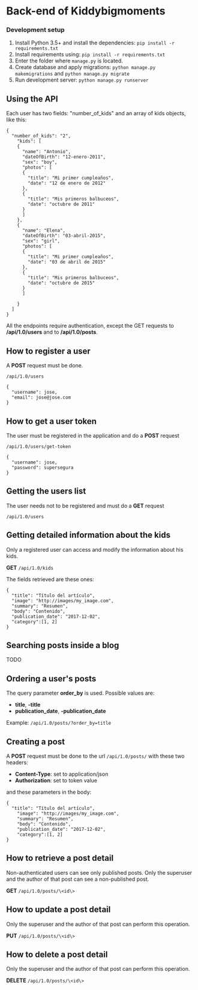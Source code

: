 # Back-end of Kiddybigmoments

### Development setup

1. Install Python 3.5+ and install the dependencies: `pip install -r requirements.txt`
2. Install requirements using: `pip install -r requirements.txt`
3. Enter the folder where `manage.py` is located.
4. Create database and apply migrations: `python manage.py makemigrations` and `python manage.py migrate`
5. Run development server: `python manage.py runserver`


## Using the API

Each user has two fields: "number_of_kids" and an array of kids objects, like this:

```
{
  "number_of_kids": "2",
    "kids": [
    {
      "name": "Antonio",
      "dateOfBirth": "12-enero-2011",
      "sex": "boy",
      "photos": [
      {
        "title": "Mi primer cumpleaños",
        "date": "12 de enero de 2012"
      },
      {
        "title": "Mis primeros balbuceos",
        "date": "octubre de 2011"
      }
      ]
    },
    {
      "name": "Elena",
      "dateOfBirth": "03-abril-2015",
      "sex": "girl",
      "photos": [
      {
        "title": "Mi primer cumpleaños",
        "date": "03 de abril de 2015"
      },
      {
        "title": "Mis primeros balbuceos",
        "date": "octubre de 2015"
      }
      ]

    }
  ]
}
```

All the endpoints require authentication, except the GET requests to **/api/1.0/users** and to **/api/1.0/posts**.

## How to register a user

A **POST** request must be done.

`/api/1.0/users`

```
{
  "username": jose,
  "email": jose@jose.com
}
```


## How to get a user token

The user must be registered in the application and do a **POST** request

`/api/1.0/users/get-token`

```
{
  "username": jose,
  "password": supersegura
}
```

## Getting the users list

The user needs not to be registered and must do a **GET** request

`/api/1.0/users`

## Getting detailed information about the kids

Only a registered user can access and modify the information about his kids.

**GET** `/api/1.0/kids`

The fields retrieved are these ones:

```
{
  "title": "Título del artículo",
  "image": "http://images/my_image.com",
  "summary": "Resumen",
  "body": "Contenido",
  "publication_date": "2017-12-02",
  "category":[1, 2]
}
```

## Searching posts inside a blog

TODO

## Ordering a user's posts

The query parameter **order_by** is used.
Possible values are:
- **title**, **-title**
- **publication_date**, **-publication_date**

Example: `/api/1.0/posts/?order_by=title`

## Creating a post

A **POST** request must be done to the url `/api/1.0/posts/` with these two headers:

- **Content-Type**: set to application/json
- **Authorization**: set to token value

and these parameters in the body:

```
{
  "title": "Título del artículo",
    "image": "http://images/my_image.com",
    "summary": "Resumen",
    "body": "Contenido",
    "publication_date": "2017-12-02",
    "category":[1, 2]
}
```

## How to retrieve a post detail

Non-authenticated users can see only published posts.
Only the superuser and the author of that post can see a non-published post.

**GET**  `/api/1.0/posts/\<id\>`

## How to update a post detail

Only the superuser and the author of that post can perform this operation.

**PUT**  `/api/1.0/posts/\<id\>`
## How to delete a post detail

Only the superuser and the author of that post can perform this operation.

**DELETE**  `/api/1.0/posts/\<id\>`


